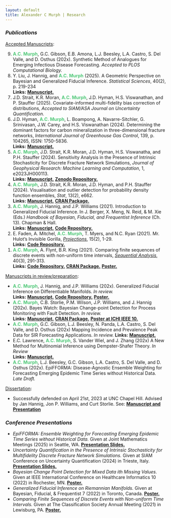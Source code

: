 ```yaml
---
layout: default
title: Alexander C Murph | Research
---
```

<div class="research">

<style>
	.emerald-text {
		color: #50C878;
		}
</style>

<h3><i>Publications</i></h3>
<u>Accepted Manuscripts</u>:
<ol reversed>
 <li>
      <b class="emerald-text">A.C. Murph</b>, G.C. Gibson, E.B. Amona, L.J. Beesley, L.A. Castro, S. Del Valle, and D. Osthus (202x). Synthetic Method of Analogues for Emerging Infectious Disease Forecasting. <i>Accepted to PLOS Computational Biology.</i> <br> 
  </li>
  <li>
      Y. Liu, J. Hannig, and <b class="emerald-text">A.C. Murph</b> (2025). A Geometric Perspective on Bayesian and Generalized Fiducial Inference. <i>Statistical Sciences</i>, 40(2), p. 219-234 <br> <b>Links:</b> <a id="raw-url" href="https://projecteuclid.org/journals/statistical-science/volume-40/issue-2/A-Geometric-Perspective-on-Bayesian-and-Generalized-Fiducial-Inference/10.1214/24-STS928.full"><b>Manuscript.</b></a>
  </li>
  <li>
      J.D. Strait, K.R. Moran, <b class="emerald-text">A.C. Murph</b>, J.D. Hyman, H.S. Viswanathan, and P. Stauffer (2025). Covariate-informed multi-fidelity bias correction of distributions, <i>Accepted to SIAM/ASA Journal on Uncertainty Quantification.</i>
  </li>
    <li>
          J.D. Hyman, <b class="emerald-text">A.C. Murph</b>, L. Boampong, A. Navarre-Sitchler, G. Srinivasan, J.W. Carey, and H.S. Viswanathan (2024). Determining the dominant factors for carbon mineralization in three-dimensional fracture networks, <i>International Journal of Greenhouse Gas Control</i>, 139, p. 104265, ISSN: 1750-5836. <br> <b>Links:</b> <a id="raw-url" href="https://www.sciencedirect.com/science/article/abs/pii/S1750583624002081?via%3Dihub"><b>Manuscript.</b></a>
    </li>
   <li>
        <b class="emerald-text">A.C. Murph</b>, J.D. Strait, K.R. Moran, J.D. Hyman, H.S. Viswanatha, and P.H. Stauffer (2024).  Sensitivity Analysis in the Presence of Intrinsic Stochasticity for Discrete Fracture Network Simulations, <i>Journal of Geophysical Research: Machine Learning and Computation</i>, 1, e2023JH000113. <br> <b>Links:</b> <a id="raw-url" href="https://doi.org/10.1029/2023JH000113"><b>Manuscript.</b></a> <a id="raw-url" href="https://zenodo.org/records/12550308"> <b>Zenodo Repository.</b></a>
  </li>
<li>
        <b class="emerald-text">A.C. Murph</b>, J.D. Strait, K.R. Moran, J.D. Hyman, and P.H. Stauffer (2024).  Visualisation and outlier detection for probability density function ensembles, <i>Stat</i>, 13(2), e662. <br> <b>Links:</b> <a id="raw-url" href="https://onlinelibrary.wiley.com/doi/full/10.1002/sta4.662"><b>Manuscript.</b></a> <a id="raw-url" href="https://CRAN.R-project.org/package=DeBoinR"> <b>CRAN Package.</b></a>
  </li>
  <li>
      <b class="emerald-text">A.C. Murph</b>, J. Hannig, and J.P. Williams (2021). Introduction to Generalized Fiducial Inference. In J. Berger, X. Meng, N. Reid, & M. Xie (Eds.) <i>Handbook of Bayesian, Fiducial, and Frequentist Inference</i> (Ch. 13).  Chapman & Hall.  <br> <b>Links:</b> <a id="raw-url" href="https://arxiv.org/abs/2302.14598"><b>Manuscript.</b></a> <a id="raw-url" href="https://github.com/sirmurphalot/IntroductionGFI"><b>Code Repository.</b></a>
  </li>
   <li>
 E. Faden, A. Mitchel, <b class="emerald-text">A.C. Murph</b>, T. Myers, and N.C. Ryan (2021). Mr. Hulot’s Invisible Gorilla, <i><a id="raw-url" href="https://doi.org/10.3167/proj.2021.150201%20">Projections</a></i>, 15(2), 1-29.  <br> <b>Links:</b> <a id="raw-url" href="https://github.com/sirmurphalot/VisualDisturbances"><b>Code Repository.</b></a>
  </li>
    <li>
      <b class="emerald-text">A.C. Murph</b>, A. Flynt, B.R. King (2021). Comparing finite sequences of discrete events with non-uniform time intervals, <i><a id="raw-url" href="https://www.tandfonline.com/doi/full/10.1080/07474946.2021.1940491">Sequential Analysis</a></i>,  40(3), 291-313.  <br> <b>Links:</b> <a id="raw-url" href=" https://github.com/cran/sawnuti"><b>Code Repository.</b></a> <a id="raw-url" href="https://CRAN.R-project.org/package=sawnuti"><b>CRAN Package.</b></a> <a id="raw-url" href="https://raw.githubusercontent.com/sirmurphalot/sirmurphalot.github.io/master/_papers/SAWNUTI_poster_murph2021.pdf"><b>Poster.</b></a>
  </li>
    </ol>
<u>Manuscripts in review/preparation</u>:
<ul>
 <li>
      <b class="emerald-text">A.C. Murph</b>, J. Hannig, and J.P. Williams (202x). Generalized Fiducial Inference on Differentiable Manifolds. <i>In review.</i> <br> <b>Links:</b> <a id="raw-url" href="https://arxiv.org/abs/2209.15473"><b>Manuscript.</b></a> <a id="raw-url" href="https://github.com/sirmurphalot/GFI_onManifolds"> <b>Code Repository.</b></a> <a id="raw-url" href="https://raw.githubusercontent.com/sirmurphalot/sirmurphalot.github.io/master/_papers/BFF_poster_2022.pdf"><b>Poster.</b></a> 
  </li>
  <li>
        <b class="emerald-text">A.C. Murph</b>, C.B. Storlie, P.M. Wilson, J.P. Williams, and J. Hannig (202x).  Bayes Watch: Bayesian Change-point Detection for Process Monitoring with Fault Detection. <i>In review.</i> <br> <b>Links:</b> <a id="raw-url" href="https://arxiv.org/abs/2310.02940"><b>Manuscript.</b></a> <a id="raw-url" href="https://CRAN.R-project.org/package=bayesWatch"><b>CRAN Package.</b></a> <a id="raw-url" href="https://raw.githubusercontent.com/sirmurphalot/sirmurphalot.github.io/master/_papers/IEEE_ICHI_2022_Poster.pdf"><b>Poster at ICHI IEEE 10.</b></a> 
  </li>
  <li>
      <b class="emerald-text">A.C. Murph</b>, G.C. Gibson, L.J. Beesley, N. Panda, L.A. Castro, S. Del Valle, and D. Osthus (202x) Mapping Incidence and Prevalence Peak Data for SIR Forecasting Applications. <i>In review.</i> <b>Links:</b> <a id="raw-url" href="https://arxiv.org/abs/2404.15572"><b>Manuscript.</b></a>
  </li>
  <li>
      E.C. Lawrence, <b class="emerald-text">A.C. Murph</b>, S. Vander Wiel, and J. Zhang (202x) A New Method for Multinomial Inference using Dempster-Shafer Theory. <i>In Review</i> <br> <b>Links:</b> <a id="raw-url" href="https://arxiv.org/pdf/2410.05512"><b>Manuscript.</b></a>
  </li>
 <li>
      <b class="emerald-text">A.C. Murph</b>, L.J. Beesley, G.C. Gibson, L.A. Castro, S. Del Valle, and D. Osthus (202x). EpiFFORMA: Disease-Agnostic Ensemble Weighting for Forecasting Emerging Epidemic Time Series without Historical Data. <i>Late Draft.</i> <br> 
  </li>
</ul>

<u>Dissertation</u>:
<ul>
  <li>
      Successfully defended on April 21st, 2023 at UNC Chapel Hill.  Advised by Jan Hannig, Jon P. Williams, and Curt Storlie.  See: <a id="raw-url" href="https://github.com/sirmurphalot/dissertation"><b>Manuscript and Presentation</b></a>
  </li>
  </ul>

<h3><i>Conference Presentations</i></h3>
<ul>
 <li>
      <i>EpiFFORMA: Ensemble Weighting for Forecasting Emerging Epidemic Time Series without Historical Data. </i>  Given at Joint Mathematics Meetings (2025) in Seattle, WA. <a id="raw-url" href="https://raw.githubusercontent.com/sirmurphalot/sirmurphalot.github.io/master/_presentations/murph_JMM_2025.pdf"><b>Presentation Slides.</b></a>
  </li>
  <li>
      <i>Uncertainty Quantification in the Presence of Intrinsic Stochasticity for Multifidelity Discrete Fracture Network Simulations. </i>  Given at SIAM Conference on Uncertainty Quantification (2024) in Trieste, Italy. <a id="raw-url" href="https://raw.githubusercontent.com/sirmurphalot/sirmurphalot.github.io/master/_presentations/siam_UQ24_murph.pdf"><b>Presentation Slides.</b></a>
  </li>
  <li>
      <i>Bayesian Change Point Detection for Mixed Data ith Missing Values. </i>  Given at IEEE International Conference on Healthcare Informatics 10 (2022) in Rochester, MN. <a id="raw-url" href="https://raw.githubusercontent.com/sirmurphalot/sirmurphalot.github.io/master/_presentations/IEEE_ICHI_2022_Poster.pdf"><b>Poster.</b></a>
  </li>
  <li>
      <i>Generalized Fiducial Inference on Riemannian Manifolds.</i>  Given at Bayesian, Fiducial, & Frequentist 7 (2022) in Toronto, Canada. <a id="raw-url" href="https://raw.githubusercontent.com/sirmurphalot/sirmurphalot.github.io/master/_presentations/BFF_poster_2022.pdf"><b>Poster.</b></a>
  </li>
  <li>
      <i>Comparing Finite Sequences of Discrete Events with Non-uniform Time Intervals. </i> Given at The Classification Society Annual Meeting (2021) in Lewisburg, PA. <a id="raw-url" href="https://raw.githubusercontent.com/sirmurphalot/sirmurphalot.github.io/master/_presentations/SAWNUTI_poster_murph2021.pdf"><b>Poster.</b></a>
  </li>
</ul>


</div>
